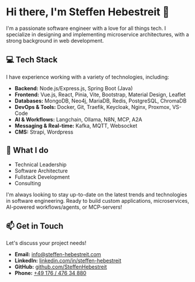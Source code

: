 # Hi there, I'm Steffen Hebestreit 👋

I'm a passionate software engineer with a love for all things tech. I specialize in designing and implementing microservice architectures, with a strong background in web development.

## 💻 Tech Stack

I have experience working with a variety of technologies, including:

*   **Backend:** Node.js/Express.js, Spring Boot (Java)
*   **Frontend:** Vue.js, React, Pinia, Vite, Bootstrap, Material Design, Leaflet
*   **Databases:** MongoDB, Neo4j, MariaDB, Redis, PostgreSQL, ChromaDB
*   **DevOps & Tools:** Docker, Git, Traefik, Keycloak, Nginx, Proxmox, VS-Code
*   **AI & Workflows:** Langchain, Ollama, N8N, MCP, A2A
*   **Messaging & Real-time:** Kafka, MQTT, Websocket
*   **CMS:** Strapi, Wordpress

## 🚀 What I do

*   Technical Leadership
*   Software Architecture
*   Fullstack Development
*   Consulting

I'm always looking to stay up-to-date on the latest trends and technologies in software engineering. Ready to build custom applications, microservices, AI-powered workflows/agents, or MCP-servers!

## 📫 Get in Touch

Let's discuss your project needs!

*   **Email:** [info@steffen-hebestreit.com](mailto:info@steffen-hebestreit.com)
*   **LinkedIn:** [linkedin.com/in/steffen-hebestreit](https://www.linkedin.com/in/steffen-hebestreit)
*   **GitHub:** [github.com/SteffenHebestreit](https://github.com/SteffenHebestreit)
*   **Phone:** [+49 176 / 476 34 880](tel:+4917647634880)

